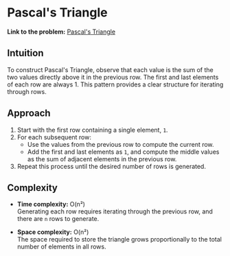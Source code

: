 # Pascal's Triangle

**Link to the problem:** [Pascal's Triangle](https://leetcode.com/problems/pascals-triangle/description/)

## Intuition
To construct Pascal's Triangle, observe that each value is the sum of the two values directly above it in the previous row. The first and last elements of each row are always 1. This pattern provides a clear structure for iterating through rows.

## Approach
1. Start with the first row containing a single element, `1`.
2. For each subsequent row:
   - Use the values from the previous row to compute the current row.
   - Add the first and last elements as `1`, and compute the middle values as the sum of adjacent elements in the previous row.
3. Repeat this process until the desired number of rows is generated.

## Complexity
- **Time complexity:** O(n²)  
  Generating each row requires iterating through the previous row, and there are `n` rows to generate.

- **Space complexity:** O(n²)  
  The space required to store the triangle grows proportionally to the total number of elements in all rows.
